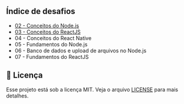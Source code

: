 ## Índice de desafios

- [02 - Conceitos do Node.js](02-conceitos-nodejs/README.md)
- [03 - Conceitos do ReactJS](03-conceitos-reactjs/README.md)
- 04 - Conceitos do React Native
- 05 - Fundamentos do Node.js
- 06 - Banco de dados e upload de arquivos no Node.js
- 07 - Fundamentos do ReactJS

## :memo: Licença

Esse projeto está sob a licença MIT. Veja o arquivo [LICENSE](LICENSE) para mais detalhes.
